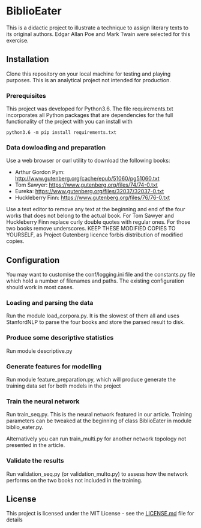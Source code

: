 # BiblioEater

This is a didactic project to illustrate a technique to assign literary texts to its
original authors. Edgar Allan Poe and Mark Twain were selected for this exercise.

## Installation

Clone this repository on your local machine for testing and playing purposes. This is an analytical project not intended for production.

### Prerequisites

This project was developed for Python3.6. The file requirements.txt incorporates all Python packages
that are dependencies for the full functionality of the project with you can install with

```
python3.6 -m pip install requirements.txt
```

### Data dowloading and preparation

Use a web browser or curl utility to download the following books:

* Arthur Gordon Pym: http://www.gutenberg.org/cache/epub/51060/pg51060.txt
* Tom Sawyer: https://www.gutenberg.org/files/74/74-0.txt
* Eureka: https://www.gutenberg.org/files/32037/32037-0.txt
* Huckleberry Finn: https://www.gutenberg.org/files/76/76-0.txt

Use a text editor to remove any text at the beginning and end of the four works that does not 
belong to the actual book. For Tom Sawyer and Huckleberry Finn replace curly double 
quotes with regular ones. For those two books remove underscores. KEEP THESE MODIFIED 
COPIES TO YOURSELF, as Project Gutenberg licence forbis distribution of modified copies. 

## Configuration

You may want to customise the conf/logging.ini file and the constants.py file which 
hold a number of filenames and paths. The existing configuration should work in most cases.

### Loading and parsing the data

Run the module load_corpora.py. It is the slowest of them all and uses StanfordNLP to parse the
four books and store the parsed result to disk.

### Produce some descriptive statistics

Run module descriptive.py

### Generate features for modelling

Run module feature_preparation.py, which will produce generate the training data set for both models
in the project

### Train the neural network

Run train_seq.py. This is the neural network featured in our article. Training parameters
can be tweaked at the beginning of class BiblioEater in module biblio_eater.py.

Alternatively you can run train_multi.py for another network topology not presented in
the article.

### Validate the results

Run validation_seq.py (or validation_multo.py) to assess how the network performs on the 
two books not included in the training. 

## License

This project is licensed under the MIT License - see the [LICENSE.md](LICENSE.md) file for details

